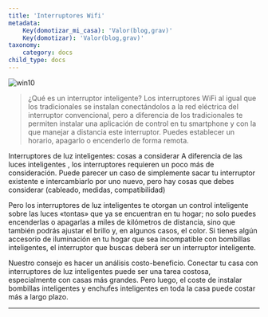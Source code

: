 ```yaml
---
title: 'Interruptores Wifi'
metadata:
    Key(domotizar_mi_casa): 'Valor(blog,grav)'
    Key(domotizar): 'Valor(blog,grav)'
taxonomy:
    category: docs
child_type: docs
---
```


![win10](image://os-compat.png)


> ¿Qué es un interruptor inteligente?
Los interruptores WiFi al igual que los tradicionales se instalan conectándolos a la red eléctrica del interruptor convencional, pero a diferencia de los tradicionales te permiten instalar una aplicación de control en tu smartphone y con la que manejar a distancia este interruptor. Puedes establecer un horario, apagarlo o encenderlo de forma remota.

Interruptores de luz inteligentes: cosas a considerar
A diferencia de las luces inteligentes , los interruptores requieren un poco más de consideración. Puede parecer un caso de simplemente sacar tu interruptor existente e intercambiarlo por uno nuevo, pero hay cosas que debes considerar (cableado, medidas, compatibilidad) 

Pero los interruptores de luz inteligentes te otorgan un control inteligente sobre las luces «tontas» que ya se encuentran en tu hogar; no solo puedes encenderlas o apagarlas a miles de kilómetros de distancia, sino que también podrás ajustar el brillo y, en algunos casos, el color. Si tienes algún accesorio de iluminación en tu hogar que sea incompatible con bombillas inteligentes, el interruptor que buscas deberá ser un interruptor inteligente.

Nuestro consejo es hacer un análisis costo-beneficio. Conectar tu casa con interruptores de luz inteligentes puede ser una tarea costosa, especialmente con casas más grandes. Pero luego, el coste de instalar bombillas inteligentes y enchufes inteligentes en toda la casa puede costar más a largo plazo.

---

